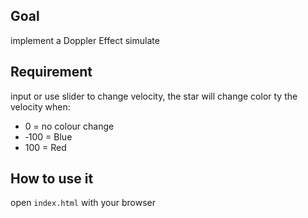 ## Goal
implement a Doppler Effect simulate

## Requirement
input or use slider to change velocity, the star will change color ty the velocity when:
 - 0 = no colour change
 - ‐100 = Blue
 - 100 = Red

## How to use it
open `index.html` with your browser